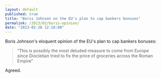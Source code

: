 ```yaml
---
layout: default
published: true
title: "Boris Johnson on the EU's plan to cap bankers bonuses"
permalink: /2013/02/boris-opinion/
date: "2013-02-28 12:18:00"
---
```


Boris Johnson's eloquent opinion of the EU's plan to cap bankers bonuses:

> “This is possibly the most deluded measure to come from Europe since Diocletian tried to fix the price of groceries across the Roman Empire”

Agreed.